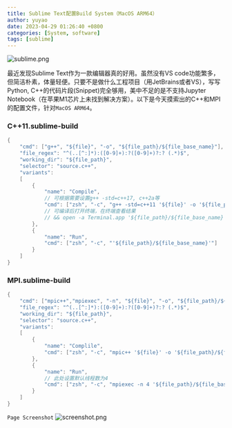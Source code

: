 ```yaml
---
title: Sublime Text配置Build System（MacOS ARM64）
author: yuyao
date: 2023-04-29 01:26:40 +0800 
categories: [System, software]
tags: [sublime]
---
```


![sublime.png](https://raw.githubusercontent.com/yuy4o/yuy4o/main/figures/230429sublime.webp)

最近发现Sublime Text作为一款编辑器真的好用。虽然没有VS code功能繁多，但简洁朴素，体量轻便。只要不是做什么工程项目（用JetBrains或者VS），写写Python, C++的代码片段(Snippet)完全够用，美中不足的是不支持Jupyter Notebook（在苹果M1芯片上未找到解决方案）。以下是今天摸索出的C++和MPI的配置文件，针对`MacOS ARM64`。

### C++11.sublime-build

```c++
{   
    "cmd": ["g++", "${file}", "-o", "${file_path}/${file_base_name}"],
    "file_regex": "^(..[^:]*):([0-9]+):?([0-9]+)?:? (.*)$",
    "working_dir": "${file_path}",
    "selector": "source.c++",
    "variants":
    [
        {
            "name": "Compile",
          	// 可根据需要设置g++ -std=c++17, c++2a等
            "cmd": ["zsh", "-c", "g++ -std=c++11 '${file}' -o '${file_path}/${file_base_name}'"] 
          	// 可编译后打开终端，在终端查看结果
            // && open -a Terminal.app '${file_path}/${file_base_name}'
        },
        {
            "name": "Run",
            "cmd": ["zsh", "-c", "'${file_path}/${file_base_name}'"]
        }
    ]
}
```

### MPI.sublime-build

```c++
{    
    "cmd": ["mpic++","mpiexec", "-n", "${file}", "-o", "${file_path}/${file_base_name}"],
    "file_regex": "^(..[^:]*):([0-9]+):?([0-9]+)?:? (.*)$",
    "working_dir": "${file_path}",
    "selector": "source.c++",
    "variants":
    [
        {
            "name": "Complile",
            "cmd": ["zsh", "-c", "mpic++ '${file}' -o '${file_path}/${file_base_name}'"]
        },
        {
            "name": "Run",
            // 此处设置默认线程数为4
            "cmd": ["zsh", "-c", "mpiexec -n 4 '${file_path}/${file_base_name}'"]
        }
    ]
}
```
`Page Screenshot`
![screenshot.png](https://raw.githubusercontent.com/yuy4o/yuy4o/main/figures/230429screenshot.png)
